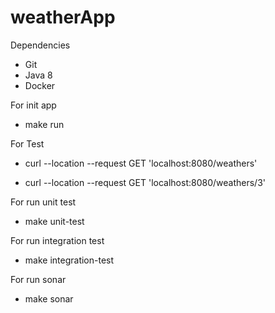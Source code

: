 # weatherApp

Dependencies

- Git
- Java 8
- Docker

For init app

- make run

For Test

- curl --location --request GET 'localhost:8080/weathers'

- curl --location --request GET 'localhost:8080/weathers/3'

For run unit test

- make unit-test

For run integration test

- make integration-test

For run sonar

- make sonar
